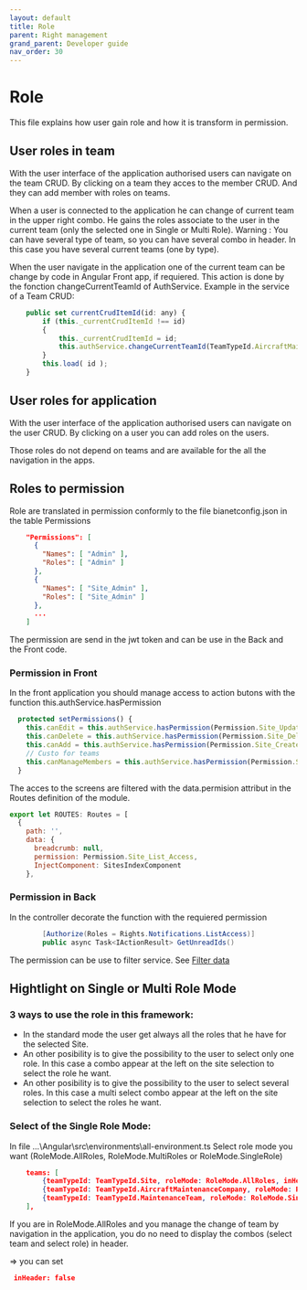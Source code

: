 ```yaml
---
layout: default
title: Role
parent: Right management
grand_parent: Developer guide
nav_order: 30
---
```


# Role
This file explains how user gain role and how it is transform in permission.

## User roles in team
With the user interface of the application authorised users can navigate on the team CRUD.
By clicking on a team they acces to the member CRUD. And they can add member with roles on teams.

When a user is connected to the application he can change of current team in the upper right combo.
He gains the roles associate to the user in the current team (only the selected one in Single or Multi Role).
Warning : You can have several type of team, so you can have several combo in header. In this case you have several current teams (one by type).

When the user navigate in the application one of the current team can be change by code in Angular Front app, if requiered.
This action is done by the fonction changeCurrentTeamId of AuthService.
Example in the service of a Team CRUD:
```js
    public set currentCrudItemId(id: any) {
        if (this._currentCrudItemId !== id)
        {
            this._currentCrudItemId = id;
            this.authService.changeCurrentTeamId(TeamTypeId.AircraftMaintenanceCompany, id);
        }
        this.load( id );
    }
```

## User roles for application
With the user interface of the application authorised users can navigate on the user CRUD.
By clicking on a user you can add roles on the users.

Those roles do not depend on teams and are available for the all the navigation in the apps. 

## Roles to permission
Role are translated in permission conformly to the file bianetconfig.json in the table Permissions
```json
    "Permissions": [
      {
        "Names": [ "Admin" ],
        "Roles": [ "Admin" ]
      },
      {
        "Names": [ "Site_Admin" ],
        "Roles": [ "Site_Admin" ]
      },
      ... 
    ]
```
The permission are send in the jwt token and can be use in the Back and the Front code.
### Permission in Front
In the front application you should manage access to action butons with the function this.authService.hasPermission
```js
  protected setPermissions() {
    this.canEdit = this.authService.hasPermission(Permission.Site_Update);
    this.canDelete = this.authService.hasPermission(Permission.Site_Delete);
    this.canAdd = this.authService.hasPermission(Permission.Site_Create);
    // Custo for teams
    this.canManageMembers = this.authService.hasPermission(Permission.Site_Member_List_Access);
  }
```

The acces to the screens are filtered with the data.permision attribut in the Routes definition of the module.
```js
export let ROUTES: Routes = [
  {
    path: '',
    data: {
      breadcrumb: null,
      permission: Permission.Site_List_Access,
      InjectComponent: SitesIndexComponent
    },
```

### Permission in Back
In the controller decorate the function with the requiered permission
```csharp
        [Authorize(Roles = Rights.Notifications.ListAccess)]
        public async Task<IActionResult> GetUnreadIds()
```
The permission can be use to filter service. See [Filter data](./40-FilterData.md)

## Hightlight on Single or Multi Role Mode
### 3 ways to use the role in this framework:
* In the standard mode the user get always all the roles that he have for the selected Site.
* An other posibility is to give the possibility to the user to select only one role. In this case a combo appear at the left on the site selection to select the role he want.
* An other posibility is to give the possibility to the user to select several roles. In this case a multi select combo appear at the left on the site selection to select the roles he want.

### Select of the Single Role Mode:
In file ...\Angular\src\environments\all-environment.ts
Select role mode you want (RoleMode.AllRoles, RoleMode.MultiRoles or RoleMode.SingleRole)

```JSon
    teams: [
        {teamTypeId: TeamTypeId.Site, roleMode: RoleMode.AllRoles, inHeader: true},
        {teamTypeId: TeamTypeId.AircraftMaintenanceCompany, roleMode: RoleMode.MultiRoles, inHeader: true},
        {teamTypeId: TeamTypeId.MaintenanceTeam, roleMode: RoleMode.SingleRole, inHeader: true},
    ],
```

If you are in RoleMode.AllRoles and you manage the change of team by navigation in the application, you do no need to display the combos (select team and select role) in header.

=> you can set
```JSon
 inHeader: false
```